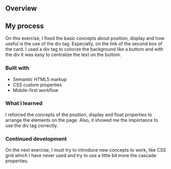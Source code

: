 ## Overview

## My process

On this exercise, I fixed the basic concepts about position, display and how useful is the use of the div tag. Especially, on the link of the second box of the card. I used a div tag to colorize the background like a buttom and with the div it was easy to centralize the text on the buttom. 

### Built with

- Semantic HTML5 markup
- CSS custom properties
- Mobile-first workflow

### What I learned

I reforced the concepts of the position, display and float properties to arrange the elements on the page. Also, it showed me the importance to use the div tag correctly.

### Continued development

On the next exercise, I must try to introduce new concepts to work, like CSS grid which I have never used and try to use a little bit more the cascade properties.